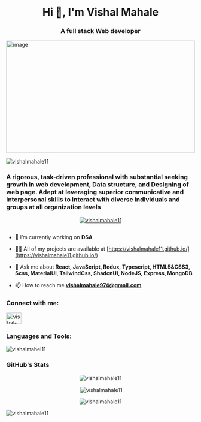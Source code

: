 <h1 align="center">Hi 👋, I'm Vishal Mahale</h1>
<h3 align="center">A full stack Web developer</h3>
<img height="300px" width="100%"  src="https://cdn.dribbble.com/users/2344801/screenshots/4774578/alphatestersanimation2.gif" alt="image"/>

<p align="left"> <img src="https://komarev.com/ghpvc/?username=vishalmahale11&label=Profile%20views&color=0e75b6&style=flat" alt="vishalmahale11" /> </p>
<h3>A rigorous, task-driven professional with substantial
seeking growth in web development, Data structure,
and Designing of web page. Adept at leveraging
superior communicative and interpersonal skills to
interact with diverse individuals and groups at all
organization levels</h3>

<p align="center"> <a href="https://github.com/ryo-ma/github-profile-trophy"><img src="https://github-profile-trophy.vercel.app/?username=vishalmahale11" alt="vishalmahale11" /></a> </p>

<p align="left"> <a href="https://twitter.com/" target="blank"><img src="https://img.shields.io/twitter/follow/?logo=twitter&style=for-the-badge" alt="" /></a> </p>

- 🔭 I’m currently working on **DSA**

- 👨‍💻 All of my projects are available at [https://vishalmahale11.github.io/](https://vishalmahale11.github.io/)

- 💬 Ask me about **React, JavaScript, Redux, Typescript, HTML5&CSS3, Scss, MaterialUI, TailwindCss, ShadcnUI, NodeJS, Express, MongoDB**

- 📫 How to reach me **vishalmahale974@gmail.com**

<h3 align="left">Connect with me:</h3>
<p align="left">
<a href="https://linkedin.com/in/vishal-mahale-87688a192" target="blank"><img align="center" src="https://raw.githubusercontent.com/rahuldkjain/github-profile-readme-generator/master/src/images/icons/Social/linked-in-alt.svg" alt="vishal-mahale-87688a192" height="30" width="40" /></a>

</p>

<h3 align="left">Languages and Tools:</h3>
<!-- <p align="left"> <a href="https://babeljs.io/" target="_blank" rel="noreferrer"> <img src="https://user-images.githubusercontent.com/56288/58110630-8a3c1080-7bb5-11e9-8f16-afa391dc4223.jpg" alt="babel" width="40" height="40"/> </a> <a href="https://www.w3schools.com/css/" target="_blank" rel="noreferrer"> <img src="https://raw.githubusercontent.com/devicons/devicon/master/icons/css3/css3-original-wordmark.svg" alt="css3" width="40" height="40"/> </a> <a href="https://www.cypress.io" target="_blank" rel="noreferrer"> <img src="https://blog.knoldus.com/wp-content/uploads/2022/04/cypress.png" alt="cypress" width="40" height="40"/> </a> <a href="https://expressjs.com" target="_blank" rel="noreferrer"> <img src="https://w7.pngwing.com/pngs/925/447/png-transparent-express-js-node-js-javascript-mongodb-node-js-text-trademark-logo.png" alt="express" width="40" height="40"/> </a> <a href="https://git-scm.com/" target="_blank" rel="noreferrer"> <img src="https://www.vectorlogo.zone/logos/git-scm/git-scm-icon.svg" alt="git" width="40" height="40"/> </a> <a href="https://heroku.com" target="_blank" rel="noreferrer"> <img src="https://www.vectorlogo.zone/logos/heroku/heroku-icon.svg" alt="heroku" width="40" height="40"/> </a> <a href="https://www.w3.org/html/" target="_blank" rel="noreferrer"> <img src="https://raw.githubusercontent.com/devicons/devicon/master/icons/html5/html5-original-wordmark.svg" alt="html5" width="40" height="40"/> </a> <a href="https://developer.mozilla.org/en-US/docs/Web/JavaScript" target="_blank" rel="noreferrer"> <img src="https://raw.githubusercontent.com/devicons/devicon/master/icons/javascript/javascript-original.svg" alt="javascript" width="40" height="40"/> </a> <a href="https://jestjs.io" target="_blank" rel="noreferrer"> <img src="https://www.vectorlogo.zone/logos/jestjsio/jestjsio-icon.svg" alt="jest" width="40" height="40"/> </a> <a href="https://www.mongodb.com/" target="_blank" rel="noreferrer"> <img src="https://raw.githubusercontent.com/devicons/devicon/master/icons/mongodb/mongodb-original-wordmark.svg" alt="mongodb" width="40" height="40"/> </a> <a href="https://nodejs.org" target="_blank" rel="noreferrer"> <img src="https://raw.githubusercontent.com/devicons/devicon/master/icons/nodejs/nodejs-original-wordmark.svg" alt="nodejs" width="40" height="40"/> </a> <a href="https://postman.com" target="_blank" rel="noreferrer"> <img src="https://www.vectorlogo.zone/logos/getpostman/getpostman-icon.svg" alt="postman" width="40" height="40"/> </a> <a href="https://reactjs.org/" target="_blank" rel="noreferrer"> <img src="https://raw.githubusercontent.com/devicons/devicon/master/icons/react/react-original-wordmark.svg" alt="react" width="40" height="40"/> </a> <a href="https://redux.js.org" target="_blank" rel="noreferrer"> <img src="https://raw.githubusercontent.com/devicons/devicon/master/icons/redux/redux-original.svg" alt="redux" width="40" height="40"/> </a> <a href="https://www.typescriptlang.org/" target="_blank" rel="noreferrer"> <img src="https://raw.githubusercontent.com/devicons/devicon/master/icons/typescript/typescript-original.svg" alt="typescript" width="40" height="40"/> </a> </p> -->
<img src="https://user-images.githubusercontent.com/82999542/132934744-131c1891-4a4f-4e88-a64a-36720ad7470b.png" alt="vishalmahel11"/>

<h3>GitHub's Stats</h3>
<p align="center"><img align="center" src="https://github-readme-stats.vercel.app/api/top-langs?username=vishalmahale11&show_icons=true&locale=en&layout=compact" alt="vishalmahale11" /></p>

<p align="center">&nbsp;<img align="center" src="https://github-readme-stats.vercel.app/api?username=vishalmahale11&show_icons=true&locale=en" alt="vishalmahale11" /></p>

<p align="center"><img align="center" src="https://github-readme-streak-stats.herokuapp.com/?user=vishalmahale11&" alt="vishalmahale11" /></p>
<img src="https://activity-graph.herokuapp.com/graph?username=vishalmahale11" alt="vishalmahale11"/>
